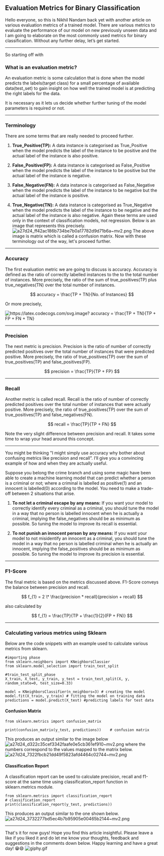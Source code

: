 ## Evaluation Metrics for Binary Classification

Hello everyone, so this is Nikhil Nandam back yet with another article on various evaluation metrics of a trained model. There are various metrics to evaluate the performance of our model on new previously unseen data and I am going to elaborate on the most commonly used metrics for binary classification.
Without any further delay, let’s get started.
<hr>

So starting off with 
### What is an evaluation metric?
An evaluation metric is some calculation that is done when the model predicts the labels(target class) for a small percentage of available data(test_set) to gain insight on how well the trained model is at predicting the right labels for the data. 

It is necessary as it lets us decide whether further tuning of the model parameters is required or not.
<hr>

### Terminology
There are some terms that are really needed to proceed further.

1. **True_Positive(TP):** A data instance is categorised as True_Positive when the model predicts the label of the instance to be positive and the actual label of the instance is also positive.

2. **False_Positive(FP):** A data instance is categorised as False_Positive when the model predicts the label of the instance to be positive but the actual label of the instance is negative.

3. **False_Negative(FN):** A data instance is categorised as False_Negative when the model predicts the label of the instance to be negative but the actual label of the instance is positive.

4. **True_Negative(TN):** A data instance is categorised as True_Negative when the model predicts the label of the instance to be negative and the actual label of the instance is also negative.
Again these terms are used only in the context of classification models, not regression.
Below is an image that represents this precisely.
![a27d24_ff42ac186b734be7b0a17782d9d71b6a~mv2.png](https://cdn.hashnode.com/res/hashnode/image/upload/v1635258081219/LF5OSDY0P.png)
The above image is matrix which is called a confusion matrix.
Now with these terminology out of the way, let's proceed further.
<hr>

### Accuracy
The first evaluation metric we are going to discuss is accuracy.
Accuracy is defined as the ratio of correctly labelled instances to the to the total number of instances. More precisely, the ratio of the sum of true_positives(TP) plus true_negatives(TN) over the total number of instances.

$$
accuracy = \frac{TP + TN}{No. of Instances}
$$

Or more precisely,

<img src="https://latex.codecogs.com/svg.image?&space;accuracy&space;=&space;\frac{TP&space;&plus;&space;TN}{TP&space;&plus;&space;FP&space;&plus;&space;FN&space;&plus;&space;TN}" title="https://latex.codecogs.com/svg.image? accuracy = \frac{TP + TN}{TP + FP + FN + TN}" />
<hr>

### Precision
The next metric is precision. Precision is the ratio of number of correctly predicted positives over the total number of instances that were predicted positive. More precisely, the ratio of true_positives(TP) over the sum of true_positives(TP) and false_positives(FP).

$$
precision = \frac{TP}{TP + FP}
$$
<hr>

### Recall
Another metric is called recall. Recall is the ratio of number of correctly predicted positives over the total number of instances that were actually positive. More precisely, the ratio of true_positives(TP) over the sum of true_positives(TP) and false_negatives(FN).

$$
recall = \frac{TP}{TP + FN}
$$

Note the very slight difference between precision and recall. It takes some time to wrap your head around this concept.
<hr>

You might be thinking "I might simply use accuracy why bother about confusing metrics like precision and recall”. I’ll give you a convincing example of how and when they are actually useful.

Suppose you belong the crime branch and using some magic have been able to create a machine learning model that can predict whether a person is a criminal or not; where a criminal is labelled as positive(1) and an innocent is labelled(0) according to the model. You need to make a trade-off between 2 situations that arise.


1. **To not let a criminal escape by any means:** If you want your model to correctly identify every criminal as a criminal, you should tune the model in a way that no person is labelled innocent when he is actually a criminal, implying the false_negatives should be as minimum as possible. So tuning the model to improve its recall is essential.

2. **To not punish an innocent person by any means:** If you want your model to not misidentify an innocent as a criminal, you should tune the model in a way that no person is labelled criminal when he is actually an innocent, implying the false_positives should be as minimum as possible. So tuning the model to improve its precision is essential.
<hr>

### F1-Score
The final metric is based on the metrics discussed above. F1-Score conveys the balance between precision and recall. 

$$
f_{1} = 2 \* \frac{precision * recall}{precision + recall}
$$

also calculated by

$$
f_{1} = \frac{TP}{TP + \frac{1}{2}(FP + FN)}
$$
<hr>

### Calculating various metrics using Sklearn
Below are the code snippets with an example used to calculate various metrics from sklearn.
```
#importing phase
from sklearn.neighbors import KNeighborsClassier
from sklearn.model_selection import train_test_split

#train_test_split_phase
X_train, X_test, y_train, y_test = train_test_split(X, y, random_state=0, test_size=0.33)

model = KNeighborsClassifier(n_neighbors=3) # creating the model
model.fit(X_train, y_train) # fitting the model on training data
predictions = model.predict(X_test) #predicting labels for test data
```

#### Confusion Matrix
```
from sklearn.metrics import confusion_matrix

print(confusion_matrix(y_test, predictions))    # confusion matrix
```
This produces an output similar to the image below
![a27d24_d322c35cef3342faafe0e5cb361ef910~mv2.png](https://cdn.hashnode.com/res/hashnode/image/upload/v1635259586227/4HS9vfBtg.png)
where the numbers correspond to the values mapped to the matrix below.
![a27d24_7322fbcb21dd49f5823afd4464c02744~mv2.png](https://cdn.hashnode.com/res/hashnode/image/upload/v1635259609925/Upb5yw6OvI.png)


#### Classification Report
A classification report can be used to calculate precision, recall and f1-score at the same time using classification_report function in sklearn.metrics module.
```
from sklearn.metrics import classification_report
# classification_report
print(classification_report(y_test, predictions))    
```
This produces an output similar to the one shown below.
![a27d24_3732277bd5ec4b7b95905e00465b2144~mv2.png](https://cdn.hashnode.com/res/hashnode/image/upload/v1635259666815/A5jUP2Hw8.png)
<hr>

That's it for now guys! Hope you find this article insightful. 
Please leave a like  if you liked it and do let me know your thoughts, feedback and suggestions in the comments down below. Happy learning and have a great day! 😁😄
![giphy.gif](https://cdn.hashnode.com/res/hashnode/image/upload/v1635259762060/Gmj_2J1M3.gif)

